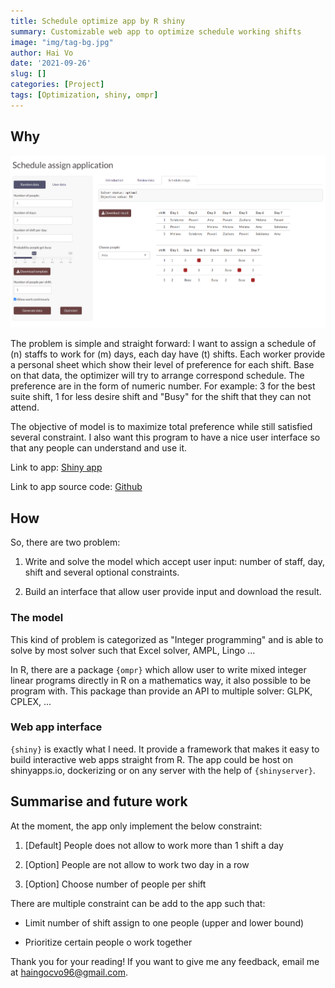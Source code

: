 ```yaml
---
title: Schedule optimize app by R shiny
summary: Customizable web app to optimize schedule working shifts 
image: "img/tag-bg.jpg"
author: Hai Vo
date: '2021-09-26'
slug: []
categories: [Project]
tags: [Optimization, shiny, ompr]
---
```


## Why
![Screen shoot](app-screenshoot.png)

The problem is simple and straight forward: I want to assign a schedule of (n) staffs to work for (m) days, each day have (t) shifts.
Each worker provide a personal sheet which show their level of preference for each shift. Base on that data, the optimizer will try to arrange correspond schedule.
The preference are in the form of numeric number. For example: 3 for the best suite shift, 1 for less desire shift and "Busy" for the shift that they can not attend.

The objective of model is to maximize total preference while still satisfied several constraint.
I also want this program to have a nice user interface so that any people can understand and use it.

Link to app: [Shiny app](https://haivo.shinyapps.io/schedule-optimizer/)

Link to app source code: [Github](https://github.com/vohai611/shiny-schedule-assign) 
## How

So, there are two problem: 

1. Write and solve the model which accept user input: number of staff, day, shift and several optional constraints.

2. Build an interface that allow user provide input and download the result.

### The model

This kind of problem is categorized as "Integer programming" and is able to solve by most solver such that Excel solver, AMPL, Lingo ...

In R, there are a package `{ompr}` which allow user to write mixed integer linear programs directly in R on a mathematics way, it also possible to be program with. This package than provide an API to multiple solver: GLPK, CPLEX, ...

### Web app interface

`{shiny}` is exactly what I need. It provide a framework that makes it easy to build interactive web apps straight from R. The app could be host on shinyapps.io, dockerizing or on any server with the help of `{shinyserver}`.

## Summarise and future work

At the moment, the app only implement the below constraint:

1. [Default] People does not allow to work more than 1 shift a day

2. [Option] People are not allow to work two day in a row

3. [Option] Choose number of people per shift

There are multiple constraint can be add to the app such that:

- Limit number of shift assign to one people (upper and lower bound)

- Prioritize certain people o work together 

Thank you for your reading! If you want to give me any feedback, email me at haingocvo96@gmail.com. 



